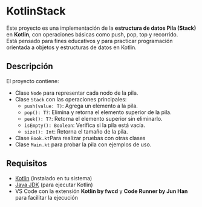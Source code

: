 # KotlinStack

Este proyecto es una implementación de la **estructura de datos Pila (Stack)** en **Kotlin**, con operaciones básicas como push, pop, top y recorrido.  
Está pensado para fines educativos y para practicar programación orientada a objetos y estructuras de datos en Kotlin.

## Descripción

El proyecto contiene:

- Clase `Node` para representar cada nodo de la pila.
- Clase `Stack` con las operaciones principales:
  - `push(value: T)`: Agrega un elemento a la pila.
  - `pop(): T?`: Elimina y retorna el elemento superior de la pila.
  - `peek(): T?`: Retorna el elemento superior sin eliminarlo.
  - `isEmpty(): Boolean`: Verifica si la pila está vacía.
  - `size(): Int`: Retorna el tamaño de la pila.
- Clase `Book.kt`Para realizar pruebas con otras clases
- Clase `Main.kt` para probar la pila con ejemplos de uso.


## Requisitos

- [Kotlin](https://kotlinlang.org/docs/command-line.html) (instalado en tu sistema)
- [Java JDK](https://www.oracle.com/java/technologies/javase-downloads.html) (para ejecutar Kotlin)
- VS Code con la extensión **Kotlin by fwcd** y **Code Runner by Jun Han** para facilitar la ejecución


